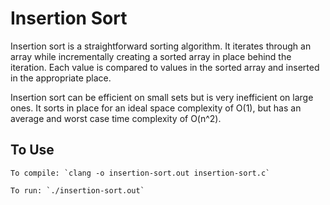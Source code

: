 # Insertion Sort

Insertion sort is a straightforward sorting algorithm. It iterates through an array while incrementally creating a sorted array in place behind the iteration. Each value is compared to values in the sorted array and inserted in the appropriate place.

Insertion sort can be efficient on small sets but is very inefficient on large ones. It sorts in place for an ideal space complexity of O(1), but has an average and worst case time complexity of O(n^2).

## To Use
```
To compile: `clang -o insertion-sort.out insertion-sort.c`

To run: `./insertion-sort.out`
```
